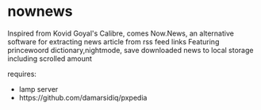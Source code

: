 # nownews
Inspired from Kovid Goyal's Calibre, comes Now.News, an alternative software for extracting news article from rss feed links  Featuring princewoord dictionary,nightmode, save downloaded news to local storage including scrolled amount

requires: 
<ul>
<li>lamp server</li>
<li>https://github.com/damarsidiq/pxpedia</li>
</ul>
